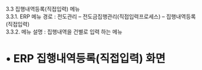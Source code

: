 3.3 집행내역등록(직접입력) 메뉴  
3.3.1. ERP 메뉴 경로 : 전도관리 – 전도금집행관리(직접입력프로세스) – 집행내역등록(직접입력)  
3.3.2. 메뉴 설명 : 집행내역을 건별로 입력 하는 메뉴

• ERP 집행내역등록(직접입력) 화면
=====================